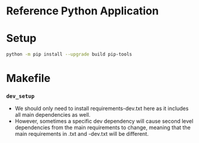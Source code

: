 # Reference Python Application

# Setup
```bash
python -m pip install --upgrade build pip-tools
```

# Makefile

### `dev_setup`
- We should only need to install requirements-dev.txt here as it includes all main dependencies as well.
- However, sometimes a specific dev dependency will cause second level dependencies from the main requirements to change, meaning that the main requirements in .txt and -dev.txt will be different.

